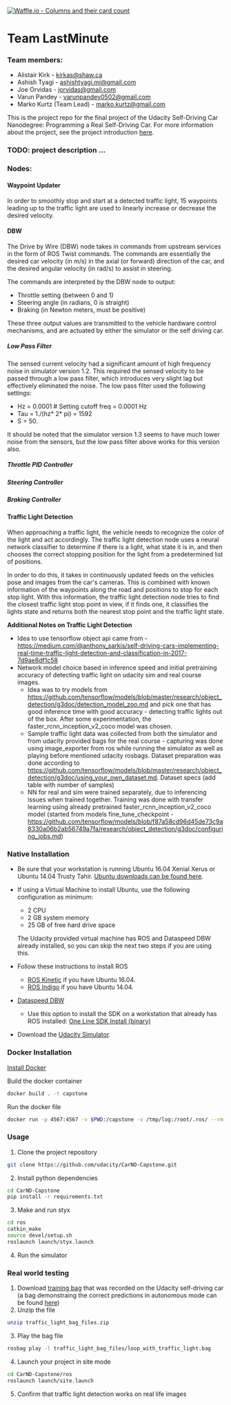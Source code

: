 [![Waffle.io - Columns and their card count](https://badge.waffle.io/SDC-Team-LastMinute/CarND-Capstone.png?columns=all)](https://waffle.io/SDC-Team-LastMinute/CarND-Capstone?utm_source=badge)
# Team LastMinute

### Team members:

- Alistair Kirk	- kirkas@shaw.ca
- Ashish Tyagi	- ashishtyagi.mi@gmail.com
- Joe Orvidas	- jorvidas@gmail.com
- Varun Pandey	- varunpandey0502@gmail.com
- Marko Kurtz (Team Lead) - marko.kurtz@gmail.com

This is the project repo for the final project of the Udacity Self-Driving Car Nanodegree: Programming a Real Self-Driving Car. For more information about the project, see the project introduction [here](https://classroom.udacity.com/nanodegrees/nd013/parts/6047fe34-d93c-4f50-8336-b70ef10cb4b2/modules/e1a23b06-329a-4684-a717-ad476f0d8dff/lessons/462c933d-9f24-42d3-8bdc-a08a5fc866e4/concepts/5ab4b122-83e6-436d-850f-9f4d26627fd9).

### TODO: project description ...
### Nodes:
#### Waypoint Updater

In order to smoothly stop and start at a detected traffic light, 15 waypoints leading up to the traffic light are used to linearly increase or decrease the desired velocity.

#### DBW

The Drive by Wire (DBW) node takes in commands from upstream services in the form of ROS Twist commands. The commands are essentially the desired car velocity (in m/s) in the axial (or forward) direction of the car, and the desired angular velocity (in rad/s) to assist in steering.

The commands are interpreted by the DBW node to output:
  * Throttle setting (between 0 and 1)
  * Steering angle (in radians, 0 is straight)
  * Braking (in Newton meters, must be positive)
  
These three output values are transmitted to the vehicle hardware control mechanisms, and are actuated by either the simulator or the self driving car.

##### Low Pass Filter
The sensed current velocity had a significant amount of high frequency noise in simulator version 1.2. This required the sensed velocity to be passed through a low pass filter, which introduces very slight lag but effectively eliminated the noise. The low pass filter used the following settings:
  * Hz = 0.0001 # Setting cutoff freq = 0.0001 Hz
  * Tau = 1./(hz* 2* pi) = 1592
  * S = 50.

It should be noted that the simulator version 1.3 seems to have much lower noise from the sensors, but the low pass filter above works for this version also.

##### Throttle PID Controller

##### Steering Controller

##### Braking Controller

#### Traffic Light Detection

When approaching a traffic light, the vehicle needs to recognize the color of the light and act accordingly.  The traffic light detection node uses a neural network classifier to determine if there is a light, what state it is in, and then chooses the correct stopping position for the light from a predetermined list of positions.

In order to do this, it takes in continuously updated feeds on the vehicles pose and images from the car's cameras. This is combined with known information of the waypoints along the road and positions to stop for each stop light. With this information, the traffic light detection node tries to find the closest traffic light stop point in view, if it finds one, it classifies the lights state and returns both the nearest stop point and the traffic light state.

**Additional Notes on Traffic Light Detection**
* Idea to use tensorflow object api came from - https://medium.com/@anthony_sarkis/self-driving-cars-implementing-real-time-traffic-light-detection-and-classification-in-2017-7d9ae8df1c58
* Network model choice based in inference speed and initial pretraining accuracy of detecting traffic light on udacity sim and real course images.
	* Idea was to try models from https://github.com/tensorflow/models/blob/master/research/object_detection/g3doc/detection_model_zoo.md and pick one that has good inference time with good accuracy - detecting traffic lights out of the box. After some experimentation, the faster_rcnn_inception_v2_coco model was chosen.
	* Sample traffic light data was collected from both the simulator and from udacity provided bags for the real course - capturing was done using image_exporter from ros while running the simulator as well as playing before mentioned udacity rosbags. Dataset preparation was done according to https://github.com/tensorflow/models/blob/master/research/object_detection/g3doc/using_your_own_dataset.md. Dataset specs (add table with number of samples)
	* NN for real and sim were trained separately, due to inferencing issues when trained together. Training was done with transfer learning using already pretrained faster_rcnn_inception_v2_coco model (started from models fine_tune_checkpoint - https://github.com/tensorflow/models/blob/f87a58cd96d45de73c9a8330a06b2ab56749a7fa/research/object_detection/g3doc/configuring_jobs.md)

### Native Installation

* Be sure that your workstation is running Ubuntu 16.04 Xenial Xerus or Ubuntu 14.04 Trusty Tahir. [Ubuntu downloads can be found here](https://www.ubuntu.com/download/desktop).
* If using a Virtual Machine to install Ubuntu, use the following configuration as minimum:
  * 2 CPU
  * 2 GB system memory
  * 25 GB of free hard drive space

  The Udacity provided virtual machine has ROS and Dataspeed DBW already installed, so you can skip the next two steps if you are using this.

* Follow these instructions to install ROS
  * [ROS Kinetic](http://wiki.ros.org/kinetic/Installation/Ubuntu) if you have Ubuntu 16.04.
  * [ROS Indigo](http://wiki.ros.org/indigo/Installation/Ubuntu) if you have Ubuntu 14.04.
* [Dataspeed DBW](https://bitbucket.org/DataspeedInc/dbw_mkz_ros)
  * Use this option to install the SDK on a workstation that already has ROS installed: [One Line SDK Install (binary)](https://bitbucket.org/DataspeedInc/dbw_mkz_ros/src/81e63fcc335d7b64139d7482017d6a97b405e250/ROS_SETUP.md?fileviewer=file-view-default)
* Download the [Udacity Simulator](https://github.com/udacity/CarND-Capstone/releases/tag/v1.2).

### Docker Installation
[Install Docker](https://docs.docker.com/engine/installation/)

Build the docker container
```bash
docker build . -t capstone
```

Run the docker file
```bash
docker run -p 4567:4567 -v $PWD:/capstone -v /tmp/log:/root/.ros/ --rm -it capstone
```

### Usage

1. Clone the project repository
```bash
git clone https://github.com/udacity/CarND-Capstone.git
```

2. Install python dependencies
```bash
cd CarND-Capstone
pip install -r requirements.txt
```
3. Make and run styx
```bash
cd ros
catkin_make
source devel/setup.sh
roslaunch launch/styx.launch
```
4. Run the simulator

### Real world testing
1. Download [training bag](https://drive.google.com/file/d/0B2_h37bMVw3iYkdJTlRSUlJIamM/view?usp=sharing) that was recorded on the Udacity self-driving car (a bag demonstraing the correct predictions in autonomous mode can be found [here](https://drive.google.com/open?id=0B2_h37bMVw3iT0ZEdlF4N01QbHc))
2. Unzip the file
```bash
unzip traffic_light_bag_files.zip
```
3. Play the bag file
```bash
rosbag play -l traffic_light_bag_files/loop_with_traffic_light.bag
```
4. Launch your project in site mode
```bash
cd CarND-Capstone/ros
roslaunch launch/site.launch
```
5. Confirm that traffic light detection works on real life images

